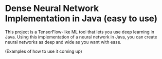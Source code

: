 # Dense Neural Network Implementation in Java (easy to use)
This project is a TensorFlow-like ML tool that lets you use deep learning in Java.
Using this implementation of a neural network in Java, you can create neural networks as deep and wide as you want with ease.

(Examples of how to use it coming up)
